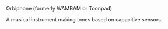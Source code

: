 Orbiphone (formerly WAMBAM or Toonpad)

A musical instrument making tones based on capacitive sensors.